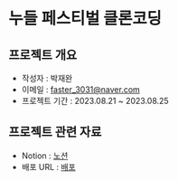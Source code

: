 # 누들 페스티벌 클론코딩

## 프로젝트 개요

- 작성자 : 박재완
- 이메일 : faster_3031@naver.com
- 프로젝트 기간 : 2023.08.21 ~ 2023.08.25

## 프로젝트 관련 자료

- Notion : [노션](http://)
- 배포 URL : [배포](http://)